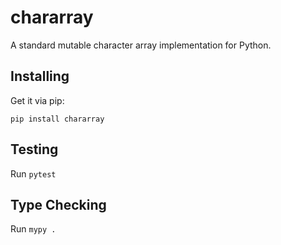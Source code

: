 # chararray

A standard mutable character array implementation for Python.

## Installing

Get it via pip:

```console
pip install chararray
```

## Testing

Run `pytest`

## Type Checking

Run `mypy .`
